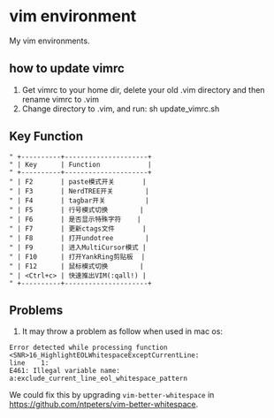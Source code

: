 # vim environment

My vim environments.

## how to update vimrc

1. Get vimrc to your home dir, delete your old .vim directory and then rename vimrc to .vim
2. Change directory to .vim, and run: sh update_vimrc.sh

## Key Function
```
" +----------+---------------------+
" | Key      | Function            |
" +----------+---------------------+
" | F2       | paste模式开关       |
" | F3       | NerdTREE开关        |
" | F4       | tagbar开关          |
" | F5       | 行号模式切换        |
" | F6       | 是否显示特殊字符    |
" | F7       | 更新ctags文件       |
" | F8       | 打开undotree        |
" | F9       | 进入MultiCursor模式 |
" | F10      | 打开YankRing剪贴板  |
" | F12      | 鼠标模式切换        |
" | <Ctrl+c> | 快速推出VIM(:qall!) |
" +----------+---------------------+
```

## Problems
1. It may throw a problem as follow when used in mac os:
```
Error detected while processing function <SNR>16_HighlightEOLWhitespaceExceptCurrentLine:
line    1:
E461: Illegal variable name: a:exclude_current_line_eol_whitespace_pattern
```
We could fix this by upgrading `vim-better-whitespace` in https://github.com/ntpeters/vim-better-whitespace.
